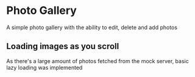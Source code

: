 # Photo Gallery

A simple photo gallery with the ability to edit, delete and add photos
## Loading images as you scroll

As there's a large amount of photos fetched from the mock server, basic lazy loading was implemented